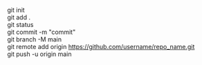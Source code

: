 git init <br>
git add . <br>
git status <br>
git commit -m "commit" <br>
git branch -M main <br>
git remote add origin https://github.com/username/repo_name.git <br>
git push -u origin main <br>